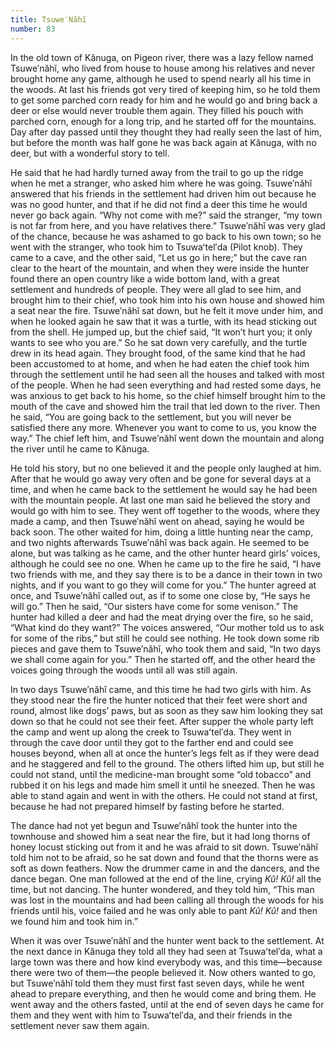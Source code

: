 ```yaml
---
title: Tsuwe′Năhĭ
number: 83
---
```

In the old town of Kănuga, on Pigeon river, there was a lazy fellow named Tsuwe′năhĭ, who lived from house to house among his relatives and never brought home any game, although he used to spend nearly all his time in the woods. At last his friends got very tired of keeping him, so he told them to get some parched corn ready for him and he would go and bring back a deer or else would never trouble them again. They filled his pouch with parched corn, enough for a long trip, and he started off for the mountains. Day after day passed until they thought they had really seen the last of him, but before the month was half gone he was back again at Kănuga, with no deer, but with a wonderful story to tell.

He said that he had hardly turned away from the trail to go up the ridge when he met a stranger, who asked him where he was going. Tsuwe′năhĭ answered that his friends in the settlement had driven him out because he was no good hunter, and that if he did not find a deer this time he would never go back again. “Why not come with me?” said the stranger, “my town is not far from here, and you have relatives there.” Tsuwe′năhĭ was very glad of the chance, because he was ashamed to go back to his own town; so he went with the stranger, who took him to Tsuwaʻtel′da (Pilot knob). They came to a cave, and the other said, “Let us go in here;” but the cave ran clear to the heart of the mountain, and when they were inside the hunter found there an open country like a wide bottom land, with a great settlement and hundreds of people. They were all glad to see him, and brought him to their chief, who took him into his own house and showed him a seat near the fire. Tsuwe′năhĭ sat down, but he felt it move under him, and when he looked again he saw that it was a turtle, with its head sticking out from the shell. He jumped up, but the chief said, “It won’t hurt you; it only wants to see who you are.” So he sat down very carefully, and the turtle drew in its head again. They brought food, of the same kind that he had been accustomed to at home, and when he had eaten the chief took him through the settlement until he had seen all the houses and talked with most of the people. When he had seen everything and had rested some days, he was anxious to get back to his home, so the chief himself brought him to the mouth of the cave and showed him the trail that led down to the river. Then he said, “You are going back to the settlement, but you will never be satisfied there any more. Whenever you want to come to us, you know the way.” The chief left him, and Tsuwe′năhĭ went down the mountain and along the river until he came to Kănuga.

He told his story, but no one believed it and the people only laughed at him. After that he would go away very often and be gone for several days at a time, and when he came back to the settlement he would say he had been with the mountain people. At last one man said he believed the story and would go with him to see. They went off together to the woods, where they made a camp, and then Tsuwe′năhĭ went on ahead, saying he would be back soon. The other waited for him, doing a little hunting near the camp, and two nights afterwards Tsuwe′năhĭ was back again. He seemed to be alone, but was talking as he came, and the other hunter heard girls’ voices, although he could see no one. When he came up to the fire he said, “I have two friends with me, and they say there is to be a dance in their town in two nights, and if you want to go they will come for you.” The hunter agreed at once, and Tsuwe′năhĭ called out, as if to some one close by, “He says he will go.” Then he said, “Our sisters have come for some venison.” The hunter had killed a deer and had the meat drying over the fire, so he said, “What kind do they want?” The voices answered, “Our mother told us to ask for some of the ribs,” but still he could see nothing. He took down some rib pieces and gave them to Tsuwe′năhĭ, who took them and said, “In two days we shall come again for you.” Then he started off, and the other heard the voices going through the woods until all was still again.

In two days Tsuwe′năhĭ came, and this time he had two girls with him. As they stood near the fire the hunter noticed that their feet were short and round, almost like dogs’ paws, but as soon as they saw him looking they sat down so that he could not see their feet. After supper the whole party left the camp and went up along the creek to Tsuwaʻtel′da. They went in through the cave door until they got to the farther end and could see houses beyond, when all at once the hunter’s legs felt as if they were dead and he staggered and fell to the ground. The others lifted him up, but still he could not stand, until the medicine-man brought some “old tobacco” and rubbed it on his legs and made him smell it until he sneezed. Then he was able to stand again and went in with the others. He could not stand at first, because he had not prepared himself by fasting before he started.

The dance had not yet begun and Tsuwe′năhĭ took the hunter into the townhouse and showed him a seat near the fire, but it had long thorns of honey locust sticking out from it and he was afraid to sit down. Tsuwe′năhĭ told him not to be afraid, so he sat down and found that the thorns were as soft as down feathers. Now the drummer came in and the dancers, and the dance began. One man followed at the end of the line, crying _Kû! Kû!_ all the time, but not dancing. The hunter wondered, and they told him, “This man was lost in the mountains and had been calling all through the woods for his friends until his, voice failed and he was only able to pant _Kû! Kû!_ and then we found him and took him in.”

When it was over Tsuwe′năhĭ and the hunter went back to the settlement. At the next dance in Kănuga they told all they had seen at Tsuwaʻtel′da, what a large town was there and how kind everybody was, and this time—because there were two of them—the people believed it. Now others wanted to go, but Tsuwe′năhĭ told them they must first fast seven days, while he went ahead to prepare everything, and then he would come and bring them. He went away and the others fasted, until at the end of seven days he came for them and they went with him to Tsuwaʻtel′da, and their friends in the settlement never saw them again.
